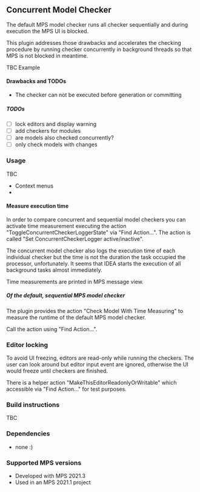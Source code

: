 ## Concurrent Model Checker

The default MPS model checker runs all checker sequentially 
and during execution the MPS UI is blocked.

This plugin addresses those drawbacks and accelerates the checking procedure by running checker concurrently 
in background threads so that MPS is not blocked in meantime.

TBC Example

#### Drawbacks and TODOs

- The checker can not be executed before generation or committing

##### TODOs

- [ ] lock editors and display warning
- [ ] add checkers for modules
- [ ] are models also checked concurrently?
- [ ] only check models with changes

### Usage

TBC
- Context menus
- 
#### Measure execution time

In order to compare concurrent and sequential model checkers you can activate time measurement executing the action "ToggleConcurrentCheckerLoggerState" via "Find Action...". The action is called "Set ConcurrentCheckerLogger active/inactive".

The concurrent model checker also logs the execution time of each individual checker but the time is not the duration the task occupied the processor, unfortunately. It seems that IDEA starts the execution of all background tasks almost immediately.  

Time measurements are printed in MPS message view.


##### Of the default, sequential MPS model checker

The plugin provides the action "Check Model With Time Measuring" to measure the runtime of the default MPS model checker.

Call the action using "Find Action...".

### Editor locking

To avoid UI freezing, editors are read-only while running the checkers. The user can look around but editor input event are ignored, otherwise the UI would freeze until checkers are finished.

There is a helper action "MakeThisEditorReadonlyOrWritable" which accessible via "Find Action..." for test purposes. 

### Build instructions

TBC

### Dependencies

- none :)

### Supported MPS versions

- Developed with MPS 2021.3
- Used in an MPS 2021.1 project